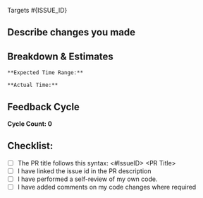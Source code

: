 Targets #{ISSUE_ID}
<!--- 
If there is an open issue, please link to the issue here by replacing [ISSUE_ID]. For eg. #1202
-->

## Describe changes you made
<!--- 
Describe your changes or approach in detail. Why these changes are required? What was implemented earlier and what you implemented 
-->

## Breakdown & Estimates 
<!-- 
Please add the action items that you performed and the time they took. For example
- [ ] Action item 1: 2 - 4 hours
- [ ] Action item 2: 4 - 8 hours
-->


    **Expected Time Range:**

    **Actual Time:** 

## Feedback Cycle
<!-- 
Number of times feedbacks are given in the PR. This needs to be updated by reviewer
-->
**Cycle Count: 0**

## Checklist:
<!--- Mark the checkboxes accordingly. -->
<!--- If you're unsure about any of these, don't hesitate to ask. We're here to help! -->
- [ ] The PR title follows this syntax: <#IssueID> \<PR Title>
- [ ] I have linked the issue id in the PR description
- [ ] I have performed a self-review of my own code.
- [ ] I have added comments on my code changes where required
